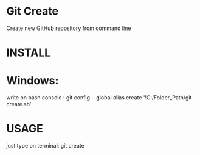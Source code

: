# Git Create
Create new GitHub repository from command line

# INSTALL
# Windows:
write on bash console : git config --global alias.create '!C:/Folder_Path/git-create.sh'

# USAGE
just type on terminal: git create 
